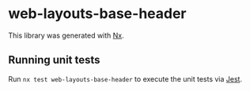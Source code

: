 # web-layouts-base-header

This library was generated with [Nx](https://nx.dev).

## Running unit tests

Run `nx test web-layouts-base-header` to execute the unit tests via [Jest](https://jestjs.io).
